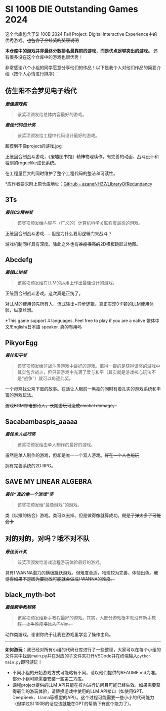 # SI 100B DIE Outstanding Games 2024

这个仓库包含了SI 100B 2024 Fall Project: Digital Interactive Experience中的优秀游戏。~~也包含了金蛙奖的奖项说明~~

**本仓库中的游戏并非最终分数排名最靠前的游戏，而是优点足够突出的游戏。** 还有很多没在这个仓库中的游戏也很优秀！

非常感谢八个小组的同学愿意分享他们的作品！以下是我个人对他们作品的简要介绍（按个人心情进行排序）：

## 仿生阳不会梦见电子线代

***最佳游戏奖***

> 该奖项颁发给总体内容最好的游戏。

***最佳代码设计奖***

> 该奖项颁发给工程中代码设计最好的游戏。

超模到不像project的游戏.jpg

正统回合制战斗游戏，《废墟图书馆》~~精神~~物理续作。有完善的动画、战斗设计和独创的roguelike成长系统。

在工程量巨大的同时维护了整个工程代码的整洁和可读性。

*应作者要求附上原仓库地址：[GitHub - azaneNH37/LibraryOfRedundancy](https://github.com/azaneNH37/LibraryOfRedundancy)

## 3Ts

***最佳CS精神奖***

> 该奖项颁发给内容与（广义的）计算机科学关联程度最高的游戏。    

正统回合制战斗游戏......但是为什么要用逻辑门来战斗？

游戏机制同样具有深度。除此之外也有~~难度很高的~~2D横板跳跃过地图。

## Abcdefg

***最佳LLM奖***

> 该奖项颁发给在LLM的运用上作出最佳设计的游戏。

正统回合制战斗游戏。这次真是正统了。

对LLM的使用领先所有人，流式输出+异步逻辑，真正实现0卡顿的LLM使用体验，纵享丝滑。

*This game support 4 languages. Feel free to play if you are a native 繁体中文/English/日本語 speaker. ~~真的有用吗~~

## PikyorEgg

***最佳和平奖***

> 该奖项颁发给非战斗类游戏中最好的游戏。值得一提的是获得该奖的游戏中其实包含战斗，但只要游戏中充满了爱与和平（其实就是游戏核心玩法不是“战争”）就可以角逐此奖。

一个母鸡找公鸡下蛋的故事。在活让人眼前一~~黑~~亮的同时有着扎实的游戏系统和丰富的游戏玩法。

~~游戏BGM邮电部诗人，长期游玩可造成emotial demage。~~

## Sacabambaspis_aaaaa

***最佳单人成行奖***

> 该奖项颁发给由单人制作的最好的游戏。

虽然是单人制作的游戏，但却是唯一一个双人游戏。~~好在一个人也能玩~~

拥有完善系统的2D RPG。

## SAVE MY LINEAR ALGEBRA

***最佳“真的像一个游戏”奖***

> 该奖项颁发给“最像游戏”的游戏。

类《以撒的结合》游戏。类可以去掉。但是做得像就算成功。~~就是子弹太多了可能会卡~~

## 对的对的，对吗？哦不对不队

***最佳设计奖***

> 该奖项颁发给游戏流程游玩体验最好的游戏。

具有I WANNA潜力的横板跳跃游戏，但难度合适，物理较为完善，体验出色。~~我觉得如果不是因为要批改可能就会做成I WANNA的难度。~~

## black_myth-bot

***最佳新手教程奖***

> 该奖项颁发给新手教程最好的游戏。~~其实，大部分游戏根本就没有新手教程，上手难度堪比入门Vim。~~

动作类游戏。谢谢你终于让我在游戏里学会了操作主角。

---

**如何游玩**：我已经对所有小组的代码仓库进行了一些整理，大家可以在每个小组的文件夹中找到main.py并在对应的子文件夹打开VSCode并在终端输入`python main.py`即可游玩！

- 不同小组的开始游戏方式可能略有不同，请以他们提供的README.md为准。部分小组可能需要安装一些第三方库。
- 课程project提供的LLM API只能在校内进行访问且可能已经失效。如果需要获得最佳的游玩体验，请替换游戏中使用的LLM API接口（如使用GPT、DeepSeek、Llama等模型的API）。这个过程可能需要一些小小的代码能力（但学过SI 100B的话应该就能在GPT的帮助下有这个能力了）。
